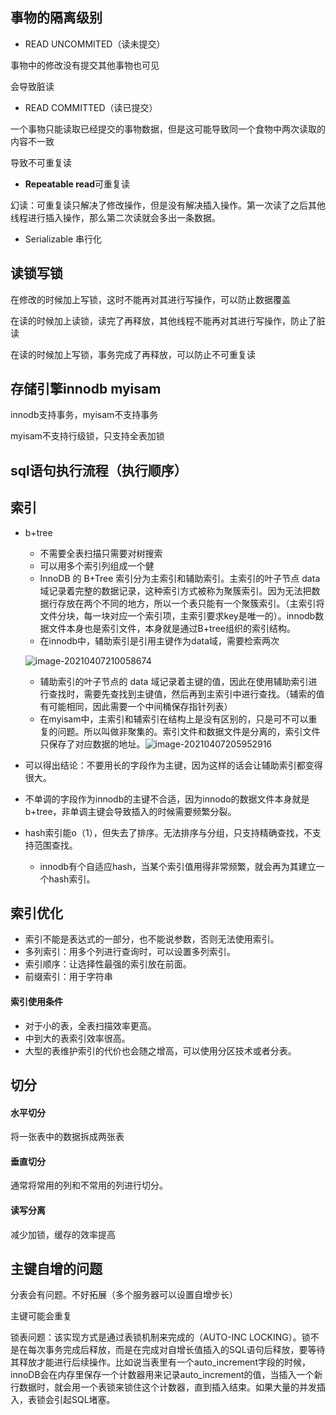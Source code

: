 ## 事物的隔离级别

- READ UNCOMMITED（读未提交）

事物中的修改没有提交其他事物也可见

会导致脏读

- READ COMMITTED（读已提交）

一个事物只能读取已经提交的事物数据，但是这可能导致同一个食物中两次读取的内容不一致

导致不可重复读

- **Repeatable read**可重复读

幻读：可重复读只解决了修改操作，但是没有解决插入操作。第一次读了之后其他线程进行插入操作，那么第二次读就会多出一条数据。

- Serializable 串行化



## 读锁写锁

在修改的时候加上写锁，这时不能再对其进行写操作，可以防止数据覆盖

在读的时候加上读锁，读完了再释放，其他线程不能再对其进行写操作，防止了脏读

在读的时候加上写锁，事务完成了再释放，可以防止不可重复读



## 存储引擎innodb myisam

innodb支持事务，myisam不支持事务

myisam不支持行级锁，只支持全表加锁



## sql语句执行流程（执行顺序）





## 索引

- b+tree

  - 不需要全表扫描只需要对树搜索
  - 可以用多个索引列组成一个健
  - InnoDB 的 B+Tree 索引分为主索引和辅助索引。主索引的叶子节点 data 域记录着完整的数据记录，这种索引方式被称为聚簇索引。因为无法把数据行存放在两个不同的地方，所以一个表只能有一个聚簇索引。（主索引将文件分块，每一块对应一个索引项，主索引要求key是唯一的）。innodb数据文件本身也是索引文件，本身就是通过B+tree组织的索引结构。
  - 在innodb中，辅助索引是引用主键作为data域，需要检索两次

  ![image-20210407210058674](C:\Users\86150\AppData\Roaming\Typora\typora-user-images\image-20210407210058674.png)

  - 辅助索引的叶子节点的 data 域记录着主键的值，因此在使用辅助索引进行查找时，需要先查找到主键值，然后再到主索引中进行查找。（辅索的值有可能相同，因此需要一个中间桶保存指针列表）
  - 在myisam中，主索引和辅索引在结构上是没有区别的，只是可不可以重复的问题。所以叫做非聚集的。索引文件和数据文件是分离的，索引文件只保存了对应数据的地址。![image-20210407205952916](C:\Users\86150\AppData\Roaming\Typora\typora-user-images\image-20210407205952916.png)

- 可以得出结论：不要用长的字段作为主键，因为这样的话会让辅助索引都变得很大。

- 不单调的字段作为innodb的主键不合适，因为innodo的数据文件本身就是b+tree，非单调主键会导致插入的时候需要频繁分裂。



- hash索引能o（1），但失去了排序。无法排序与分组，只支持精确查找，不支持范围查找。
  - innodb有个自适应hash，当某个索引值用得非常频繁，就会再为其建立一个hash索引。



## 索引优化

- 索引不能是表达式的一部分，也不能说参数，否则无法使用索引。
- 多列索引：用多个列进行查询时，可以设置多列索引。
- 索引顺序：让选择性最强的索引放在前面。
- 前缀索引：用于字符串

#### 索引使用条件

- 对于小的表，全表扫描效率更高。
- 中到大的表索引效率很高。
- 大型的表维护索引的代价也会随之增高，可以使用分区技术或者分表。



## 切分

#### 水平切分

将一张表中的数据拆成两张表

#### 垂直切分

通常将常用的列和不常用的列进行切分。



#### 读写分离

减少加锁，缓存的效率提高



## 主键自增的问题

分表会有问题。不好拓展（多个服务器可以设置自增步长）

主键可能会重复

锁表问题：该实现方式是通过表锁机制来完成的（AUTO-INC LOCKING）。锁不是在每次事务完成后释放，而是在完成对自增长值插入的SQL语句后释放，要等待其释放才能进行后续操作。比如说当表里有一个auto_increment字段的时候，innoDB会在内存里保存一个计数器用来记录auto_increment的值，当插入一个新行数据时，就会用一个表锁来锁住这个计数器，直到插入结束。如果大量的并发插入，表锁会引起SQL堵塞。

